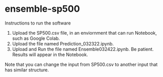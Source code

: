 # ensemble-sp500
Instructions to run the software

1. Upload the SP500.csv file, in an enviornment that can run Notebook, such as Google Colab.
2. Upload the file named Prediction_032322.ipynb. 
3. Upload and Run the file named Ensemble032422.ipynb. Be patient. Results will appear in the Notebook.

Note that you can change the input from SP500.csv to another input that has similar structure.
